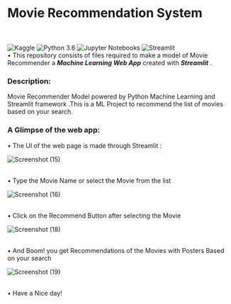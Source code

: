 # Movie Recommendation System
<br/><br/>
![Kaggle](https://img.shields.io/badge/Dataset-Kaggle-blue.svg) ![Python 3.6](https://img.shields.io/badge/Python-3.6-brightgreen.svg) ![Jupyter Notebooks](https://img.shields.io/badge/Jupyter-Notebooks-orange) ![Streamlit](https://img.shields.io/badge/Streamlit-YourBadgeColorHere.svg)
<br/>
• This repository consists of files required to make a model of Movie Recommender a  ___Machine Learning Web App___ created with ___Streamlit___ .

<h3>Description:</h3>
Movie Recommender Model powered by Python Machine Learning and Streamlit framework .This is a ML Project to recommend the list of movies based on your search.

<h3>A Glimpse of the web app:</h3>
• The UI of the web page is made through Streamlit :<br/>

![Screenshot (15)](https://github.com/Maheshkarri4444/Movie-Recommendation-System/assets/157581288/d17cb006-41c4-4798-82c2-c197f3e4d06c)

<br/>• Type the Movie Name or select the Movie from the list <br/>

![Screenshot (16)](https://github.com/Maheshkarri4444/Movie-Recommendation-System/assets/157581288/64b6ed84-8c9a-4817-9dac-28557f76d1ac)

<br/>• Click on the Recommend Button after selecting the Movie <br/>


![Screenshot (18)](https://github.com/Maheshkarri4444/Movie-Recommendation-System/assets/157581288/d5e297bd-8009-4fd6-9a06-3c4bc6d59030)


<br/>• And Boom! you get Recommendations of the Movies with Posters Based on your search <br/>

![Screenshot (19)](https://github.com/Maheshkarri4444/Movie-Recommendation-System/assets/157581288/8825c6dd-aa9d-4adc-98bf-1d9450702bb5)

<br/>• Have a Nice day! <br/>

